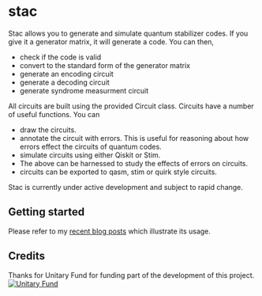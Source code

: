 # stac
Stac allows you to generate and simulate quantum stabilizer codes. If you give
it a generator matrix, it will generate a code. You can then,

* check if the code is valid
* convert to the standard form of the generator matrix
* generate an encoding circuit
* generate a decoding circuit
* generate syndrome measurment circuit

All circuits are built using the provided Circuit class. Circuits have a
number of useful functions. You can

* draw the circuits.
* annotate the circuit with errors. This is useful for reasoning about how
  errors effect the circuits of quantum codes.
* simulate circuits using either Qiskit or Stim.
* The above can be harnessed to study the effects of errors on circuits.
* circuits can be exported to qasm, stim or quirk style circuits.

Stac is currently under active development and subject to rapid change.

## Getting started
Please refer to my [recent blog posts](https://abdullahkhalid.com/blog/) which
illustrate its usage. 

## Credits

Thanks for Unitary Fund for funding part of the development of this project.
[![Unitary Fund](https://img.shields.io/badge/Supported%20By-UNITARY%20FUND-brightgreen.svg?style=for-the-badge)](https://unitary.fund)
